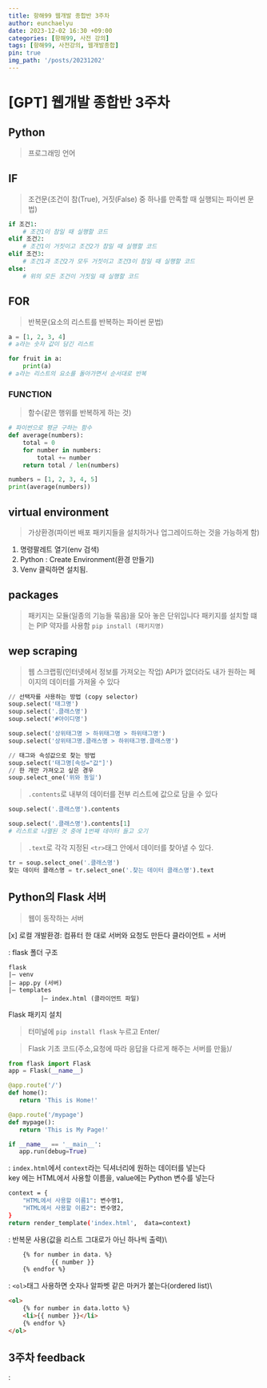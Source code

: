 ```yaml
---
title: 항해99 웹개발 종합반 3주차
author: eunchaelyu
date: 2023-12-02 16:30 +09:00
categories: [항해99, 사전 강의]
tags: [항해99, 사전강의, 웹개발종합]
pin: true
img_path: '/posts/20231202'
---
```


# [GPT] 웹개발 종합반 3주차

##  Python
> 프로그래밍 언어

## IF
> 조건문(조건이 참(True), 거짓(False) 중 하나를 만족할 때 실행되는 파이썬 문법)
```python
if 조건1:
    # 조건1이 참일 때 실행할 코드
elif 조건2:
    # 조건1이 거짓이고 조건2가 참일 때 실행할 코드
elif 조건3:
    # 조건1과 조건2가 모두 거짓이고 조건3이 참일 때 실행할 코드
else:
    # 위의 모든 조건이 거짓일 때 실행할 코드
```

## FOR
> 반복문(요소의 리스트를 반복하는 파이썬 문법)
```python
a = [1, 2, 3, 4]
# a라는 숫자 값이 담긴 리스트

for fruit in a:
	print(a)
# a라는 리스트의 요소를 돌아가면서 순서대로 반복
```

### FUNCTION
> 함수(같은 행위를 반복하게 하는 것)
```python
# 파이썬으로 평균 구하는 함수
def average(numbers):
    total = 0
    for number in numbers:
        total += number
    return total / len(numbers)

numbers = [1, 2, 3, 4, 5]
print(average(numbers)) 
```

## virtual environment
> 가상환경(파이썬 배포 패키지들을 설치하거나 업그레이드하는 것을 가능하게 함)
1. 명령팔레트 열기(env 검색)
2. Python : Create Environment(환경 만들기)
3. Venv 클릭하면 설치됨. 

## packages
> 패키지는 모듈(일종의 기능들 묶음)을 모아 놓은 단위입니다
> 패키지를 설치할 떄는 PIP 약자를 사용함 ``pip install (패키지명)``

## wep scraping 
> 웹 스크랩핑(인터넷에서 정보를 가져오는 작업)
> API가 없더라도 내가 원하는 페이지의 데이터를 가져올 수 있다

```python
// 선택자를 사용하는 방법 (copy selector)
soup.select('태그명')
soup.select('.클래스명')
soup.select('#아이디명')

soup.select('상위태그명 > 하위태그명 > 하위태그명')
soup.select('상위태그명.클래스명 > 하위태그명.클래스명')

// 태그와 속성값으로 찾는 방법
soup.select('태그명[속성="값"]')
// 한 개만 가져오고 싶은 경우
soup.select_one('위와 동일')
```

> ``.contents``로 내부의 데이터를 전부 리스트에 값으로 담을 수 있다

```python
soup.select('.클래스명').contents

soup.select('.클래스명').contents[1]
# 리스트로 나열된 것 중에 1번째 데이터 들고 오기
```

> ``.text``로 각각 지정된 ``<tr>``태그 안에서 데이터를 찾아낼 수 있다.

```python
tr = soup.select_one('.클래스명')
찾는 데이터 클래스명 = tr.select_one('.찾는 데이터 클래스명').text
```

## Python의 Flask 서버
> 웹이 동작하는 서버

[x] 로컬 개발환경: 컴퓨터 한 대로 서버와 요청도 만든다
클라이언트 = 서버

: flask 폴더 구조

```text
flask
|— venv
|— app.py (서버)
|— templates
         |— index.html (클라이언트 파일)
```

Flask 패키지 설치
> 터미널에 ``pip install flask`` 누르고 Enter/

> Flask 기초 코드(주소,요청에 따라 응답을 다르게 해주는 서버를 만듦)/

```python
from flask import Flask
app = Flask(__name__)

@app.route('/')
def home():
   return 'This is Home!'

@app.route('/mypage')
def mypage():  
   return 'This is My Page!'

if __name__ == '__main__':  
   app.run(debug=True)
```

: ``index.html``에서 ``context``라는 딕셔너리에 원하는 데이터를 넣는다\
key 에는 HTML에서 사용할 이름을, value에는 Python 변수를 넣는다

```bash
context = {
	"HTML에서 사용할 이름1": 변수명1,
	"HTML에서 사용할 이름2": 변수명2,
}
return render_template('index.html',  data=context)
```

: 반복문 사용(값을 리스트 그대로가 아닌 하나씩 출력)\
  
```html
    {% for number in data. %}
            {{ number }}
    {% endfor %}
```

: ``<ol>``태그 사용하면 숫자나 알파벳 같은 마커가 붙는다(ordered list)\

```html
<ol>
    {% for number in data.lotto %}
    <li>{{ number }}</li>    
    {% endfor %}
</ol>
```




## 3주차 feedback
:


